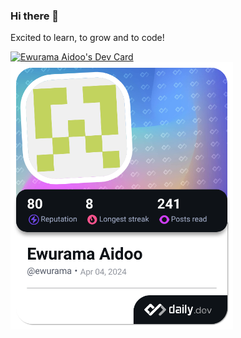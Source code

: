 ### Hi there 👋
Excited to learn, to grow and to code!

<!--
**Kerry-Jilak/Kerry-Jilak** is a ✨ _special_ ✨ repository because its `README.md` (this file) appears on your GitHub profile.

Here are some ideas to get you started:

- 🔭 I’m currently working on ...
- 🌱 I’m currently learning ...
- 👯 I’m looking to collaborate on ...
- 🤔 I’m looking for help with ...
- 💬 Ask me about ...
- 📫 How to reach me: ...
- 😄 Pronouns: ...
- ⚡ Fun fact: ...
-->

<a href="https://app.daily.dev/ewurama"><img src="https://api.daily.dev/devcards/v2/rSiLc1lcsUTOE5JjpfLhy.png?type=default&r=60j" width="356" alt="Ewurama Aidoo's Dev Card"/></a>
<a href="https://app.daily.dev/ewurama"><img src="./devcard.png" width="356" alt="Ewurama Aidoo's Dev Card"/></a>
